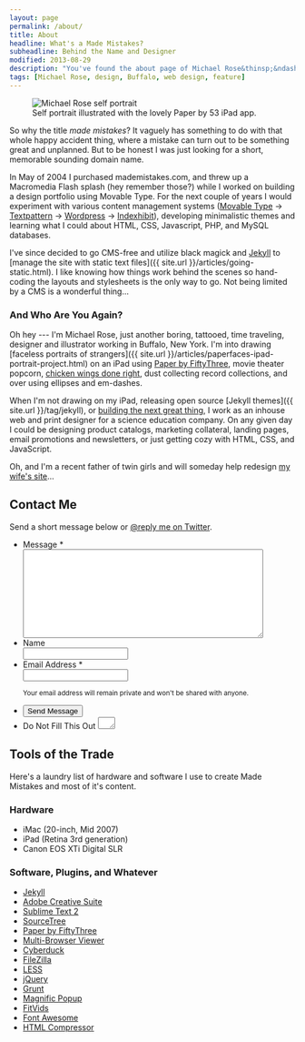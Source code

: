 ```yaml
---
layout: page
permalink: /about/
title: About
headline: What's a Made Mistakes?
subheadline: Behind the Name and Designer
modified: 2013-08-29
description: "You've found the about page of Michael Rose&thinsp;&ndash;&thinsp;just another boring, tattooed, time traveling, designer and illustrator from Buffalo, New York."
tags: [Michael Rose, design, Buffalo, web design, feature]
---
```


<link rel="stylesheet" href="{{ site.url }}/{% ministamp _assets/css/form.min.css css/form.min.css %}">
<script src="{{ site.url }}/{% ministamp _assets/js/vendor/wufoo.js js/vendor/wufoo.js %}"></script>

<figure>
  <img src="{{ site.url }}/images/paperfaces-michael-rose-beard-m.jpg" alt="Michael Rose self portrait">
  <figcaption>Self portrait illustrated with the lovely Paper by 53 iPad app.</figcaption>
</figure>

So why the title *made mistakes*? It vaguely has something to do with that whole happy accident thing, where a mistake can turn out to be something great and unplanned. But to be honest I was just looking for a short, memorable sounding domain name.

In May of 2004 I purchased mademistakes.com, and threw up a Macromedia Flash splash (hey remember those?) while I worked on building a design portfolio using Movable Type. For the next couple of years I would experiment with various content management systems ([Movable Type](http://www.movabletype.org/) &rarr; [Textpattern](http://textpattern.com/) &rarr; [Wordpress](http://wordpress.org/) &rarr; [Indexhibit](http://www.indexhibit.org/)), developing minimalistic themes and learning what I could about <abbr>HTML</abbr>, <abbr>CSS</abbr>, Javascript, <abbr>PHP</abbr>, and MySQL databases.

I've since decided to go <abbr>CMS</abbr>-free and utilize black magick and [Jekyll](http://jekyllrb.com/) to [manage the site with static text files]({{ site.url }}/articles/going-static.html). I like knowing how things work behind the scenes so hand-coding the layouts and stylesheets is the only way to go. Not being limited by a <abbr>CMS</abbr> is a wonderful thing...

### And Who Are You Again?

Oh hey --- I'm Michael Rose, just another boring, tattooed, time traveling, designer and illustrator working in Buffalo, New York. I'm into drawing [faceless portraits of strangers]({{ site.url }}/articles/paperfaces-ipad-portrait-project.html) on an iPad using [Paper by FiftyThree](http://www.fiftythree.com/paper), movie theater popcorn, [chicken wings done right](http://www.duffswings.com "Duff's Famous Wings"), dust collecting record collections, and over using ellipses and em-dashes.

When I'm not drawing on my iPad, releasing open source [Jekyll themes]({{ site.url }}/tag/jekyll), or [building the next great thing](http://ekowave.com), I work as an inhouse web and print designer for a science education company. On any given day I could be designing product catalogs, marketing collateral, landing pages, email promotions and newsletters, or just getting cozy with <abbr>HTML</abbr>, <abbr>CSS</abbr>, and JavaScript.

Oh, and I'm a recent father of twin girls and will someday help redesign [my wife's site](http://2littlerosebuds.com "2 Little Rosebuds")...

## Contact Me

Send a short message below or [@reply me on Twitter](http://twitter.com/mmistakes).

<form id="form1" name="form1" class="wufoo  page" autocomplete="off" enctype="multipart/form-data" method="post" novalidate
action="https://mademistakes.wufoo.com/forms/z7x4m1/#public">
    <ul>
      <li id="foli1" class="notranslate      ">
        <label class="desc" id="title1" for="Field1"> Message <span id="req_1" class="req">*</span> </label>
        <div>
          <textarea id="Field1" name="Field1" class="field textarea medium" spellcheck="true" rows="10" cols="50" tabindex="1" onkeyup="" required></textarea>
        </div>
      </li>
      <li id="foli7" class="notranslate      ">
        <label class="desc" id="title7" for="Field7"> Name </label>
        <div>
          <input id="Field7" name="Field7" type="text" class="field text medium" value="" maxlength="255" tabindex="2" onkeyup="" />
        </div>
      </li>
      <li id="foli2" class="notranslate      ">
        <label class="desc" id="title2" for="Field2"> Email Address <span id="req_2" class="req">*</span> </label>
        <div>
          <input id="Field2" name="Field2" type="email" spellcheck="false" class="field text large" value="" maxlength="255" tabindex="3" required />
        </div>
        <p class="instruct" id="instruct2"><small>Your email address will remain private and won't be shared with anyone.</small></p>
      </li>
      <li class="buttons ">
        <div>
          <input id="saveForm" name="saveForm" class="btn" type="submit" value="Send Message"
 />
        </div>
      </li>
      <li class="hidden">
        <label for="comment">Do Not Fill This Out</label>
        <textarea name="comment" id="comment" rows="1" cols="1"></textarea>
        <input type="hidden" id="idstamp" name="idstamp" value="DXSyHZyBYpNZI+88LvVOKO8dSfd/5lyIeCQAXFVxeJY=" />
      </li>
    </ul>
  </form>

## Tools of the Trade

Here's a laundry list of hardware and software I use to create Made Mistakes and most of it's content.

### Hardware

* iMac (20-inch, Mid 2007)
* iPad (Retina 3rd generation)
* Canon EOS XTi Digital SLR

### Software, Plugins, and Whatever

* [Jekyll](http://jekyllrb.com)
* [Adobe Creative Suite](http://adobe.com)
* [Sublime Text 2](http://www.sublimetext.com)
* [SourceTree](http://www.sourcetreeapp.com)
* [Paper by FiftyThree](http://fiftythree.com)
* [Multi-Browser Viewer](http://www.multibrowserviewer.com)
* [Cyberduck](http://cyberduck.ch)
* [FileZilla](https://filezilla-project.org)
* [LESS](http://lesscss.org)
* [jQuery](http://jquery.com)
* [Grunt](http://gruntjs.com)
* [Magnific Popup](https://github.com/dimsemenov/Magnific-Popup)
* [FitVids](http://fitvidsjs.com)
* [Font Awesome](http://fontawesome.io)
* [HTML Compressor](https://code.google.com/p/htmlcompressor)